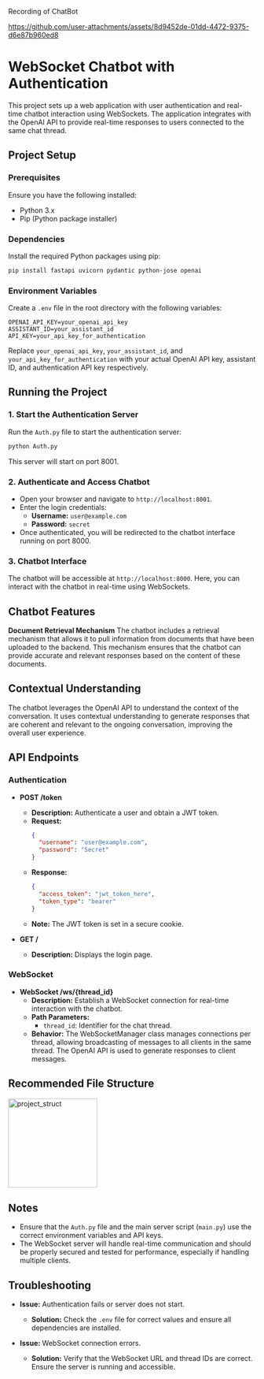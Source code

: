 
Recording of ChatBot

https://github.com/user-attachments/assets/8d9452de-01dd-4472-9375-d6e87b960ed8


# WebSocket Chatbot with Authentication

This project sets up a web application with user authentication and real-time chatbot interaction using WebSockets. The application integrates with the OpenAI API to provide real-time responses to users connected to the same chat thread.

## Project Setup

### Prerequisites

Ensure you have the following installed:

- Python 3.x
- Pip (Python package installer)

### Dependencies

Install the required Python packages using pip:

```bash
pip install fastapi uvicorn pydantic python-jose openai
```

### Environment Variables

Create a `.env` file in the root directory with the following variables:

```
OPENAI_API_KEY=your_openai_api_key
ASSISTANT_ID=your_assistant_id
API_KEY=your_api_key_for_authentication
```

Replace `your_openai_api_key`, `your_assistant_id`, and `your_api_key_for_authentication` with your actual OpenAI API key, assistant ID, and authentication API key respectively.

## Running the Project

### 1. Start the Authentication Server

Run the `Auth.py` file to start the authentication server:

```bash
python Auth.py
```

This server will start on port 8001.

### 2. Authenticate and Access Chatbot

- Open your browser and navigate to `http://localhost:8001`.
- Enter the login credentials:
  - **Username:** `user@example.com`
  - **Password:** `secret`
- Once authenticated, you will be redirected to the chatbot interface running on port 8000.

### 3. Chatbot Interface

The chatbot will be accessible at `http://localhost:8000`. Here, you can interact with the chatbot in real-time using WebSockets.

## Chatbot Features
**Document Retrieval Mechanism**
The chatbot includes a retrieval mechanism that allows it to pull information from documents that have been uploaded to the backend. This mechanism ensures that the chatbot can provide accurate and relevant responses based on the content of these documents.

## Contextual Understanding
The chatbot leverages the OpenAI API to understand the context of the conversation. It uses contextual understanding to generate responses that are coherent and relevant to the ongoing conversation, improving the overall user experience.

## API Endpoints

### Authentication

- **POST /token**
  - **Description:** Authenticate a user and obtain a JWT token.
  - **Request:**
    ```json
    {
      "username": "user@example.com",
      "password": "Secret"
    }
    ```
  - **Response:**
    ```json
    {
      "access_token": "jwt_token_here",
      "token_type": "bearer"
    }
    ```
  - **Note:** The JWT token is set in a secure cookie.

- **GET /**
  - **Description:** Displays the login page.

### WebSocket

- **WebSocket /ws/{thread_id}**
  - **Description:** Establish a WebSocket connection for real-time interaction with the chatbot.
  - **Path Parameters:**
    - `thread_id`: Identifier for the chat thread.
  - **Behavior:** The WebSocketManager class manages connections per thread, allowing broadcasting of messages to all clients in the same thread. The OpenAI API is used to generate responses to client messages.

## Recommended File Structure

<img width="181" alt="project_struct" src="https://github.com/user-attachments/assets/98977238-8883-40a7-97af-f0503c05bb4f">



## Notes

- Ensure that the `Auth.py` file and the main server script (`main.py`) use the correct environment variables and API keys.
- The WebSocket server will handle real-time communication and should be properly secured and tested for performance, especially if handling multiple clients.

## Troubleshooting

- **Issue:** Authentication fails or server does not start.
  - **Solution:** Check the `.env` file for correct values and ensure all dependencies are installed.

- **Issue:** WebSocket connection errors.
  - **Solution:** Verify that the WebSocket URL and thread IDs are correct. Ensure the server is running and accessible.



